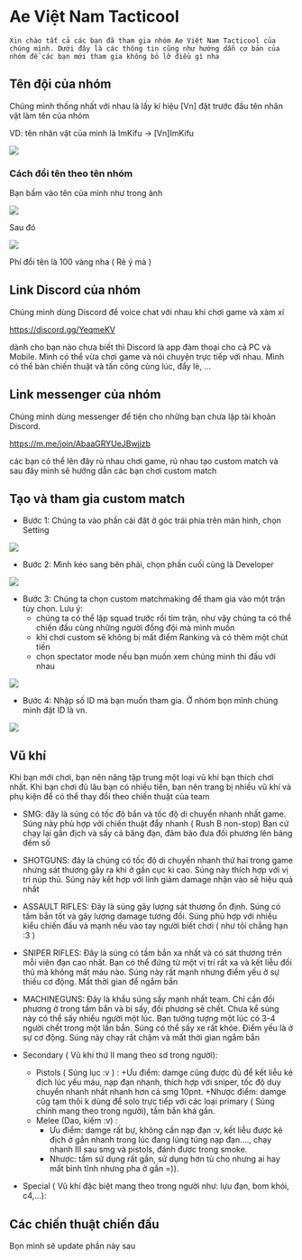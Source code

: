 # Ae Việt Nam Tacticool

    Xin chào tất cả các bạn đã tham gia nhóm Ae Việt Nam Tacticool của chúng mình. Dưới đây là các thông tin cũng như hướng dẫn cơ bản của nhóm để các bạn mới tham gia không bỏ lỡ điều gì nha

## Tên đội của nhóm

Chúng mình thống nhất với nhau là lấy kí hiệu [Vn] đặt trước đầu tên nhân vật làm tên của nhóm

VD: tên nhân vật của mình là ImKifu -> [Vn]ImKifu

<img src="https://i.imgur.com/AHMW5HJ.png" >

### Cách đổi tên theo tên nhóm

Bạn bấm vào tên của mình như trong ảnh

<img src="https://i.imgur.com/2I773lx.jpg" >

Sau đó

<img src="https://i.imgur.com/Uh1lhxt.jpg" >

Phí đổi tên là 100 vàng nha ( Rẻ ý mà )

## Link Discord của nhóm
Chúng mình dùng Discord để voice chat với nhau khi chơi game và xàm xí

https://discord.gg/YeqmeKV

dành cho bạn nào chưa biết thì Discord là app đàm thoại cho cả PC và Mobile. Mình có thể vừa chơi game và nói chuyện trực tiếp với nhau. Mình có thể bàn chiến thuật và tấn công cùng lúc, đẩy lẻ, ...

## Link messenger của nhóm
Chúng mình dùng messenger để tiện cho những bạn chưa lập tài khoản Discord. 

https://m.me/join/AbaaGRYUeJBwjjzb

các bạn có thể lên đây rủ nhau chơi game, rủ nhau tạo custom match và sau đây mình sẽ hướng dẫn các bạn chơi custom match

## Tạo và tham gia custom match
- Bước 1: Chúng ta vào phần cài đặt ở góc trái phía trên màn hình, chọn Setting

<img src="https://i.imgur.com/L48zlNh.jpg" >

- Bước 2: Mình kéo sang bên phải, chọn phần cuối cùng là Developer

<img src="https://i.imgur.com/26Mhg9i.jpg" >

- Bước 3: Chúng ta chọn custom matchmaking để tham gia vào một trận tùy chọn. Lưu ý:
    - chúng ta có thể lập squad trước rồi tìm trận, như vậy chúng ta có thể chiến đấu cùng những người đồng đội mà mình muốn
    - khi chơi custom sẽ không bị mất điểm Ranking và có thêm một chút tiền
    - chọn spectator mode nếu bạn muốn xem chúng mình thi đấu với nhau

<img src="https://i.imgur.com/EJhZ1uY.jpg" >

- Bước 4: Nhập số ID mà bạn muốn tham gia. Ở nhóm bọn mình chúng mình đặt ID là vn.

<img src="https://i.imgur.com/1VbiWKU.jpg" >

## Vũ khí
Khi bạn mới chơi, bạn nên nâng tập trung một loại vũ khí bạn thích chơi nhất. Khi bạn chơi đủ lâu bạn có nhiều tiền, bạn nên trang bị nhiều vũ khí và phụ kiện để có thể thay đổi theo chiến thuật của team

- SMG: đây là súng có tốc độ bắn và tốc độ di chuyển nhanh nhất game. Súng này phù hợp với chiến thuật đẩy nhanh ( Rush B non-stop)
Bạn cứ chạy lại gần địch và sấy cả băng đạn, đảm bảo đưa đối phương lên bảng đếm số

- SHOTGUNS: đây là chúng có tốc độ di chuyển nhanh thứ hai trong game nhưng sát thương gây ra khi ở gần cục kì cao. Súng này thích hợp với vị trí núp thủ. Súng này kết hợp với lính giảm damage nhận vào sẽ hiệu quả nhất

- ASSAULT RIFLES: Đây là súng gây lượng sát thương ổn định. Súng có tầm bắn tốt và gây lượng damage tương đối. Súng phù hợp với nhiều kiểu chiến đấu và mạnh nếu vào tay người biết chơi ( như tôi chẳng hạn :3 )

- SNIPER RIFLES: Đây là súng có tầm bắn xa nhất và có sát thương trên mỗi viên đạn cao nhất. Bạn có thể đứng từ một vị trí rất xa và kết liễu đối thủ mà không mất máu nào. Súng này rất mạnh nhưng điểm yếu ở sự thiếu cơ động. Mất thời gian để ngắm bắn

- MACHINEGUNS: Đây là khẩu súng sấy mạnh nhất team. Chỉ cần đối phương ở trong tầm bắn và bị sấy, đối phương sẽ chết. Chưa kể súng này có thể sấy nhiều người một lúc. Bạn tưởng tượng một lúc có 3-4 người chết trong một lần bắn. Súng có thể sấy xe rất khỏe. Điểm yếu là ở sự cơ động. Súng này chạy rất chậm và mất thời gian ngắm bắn
-  Secondary ( Vũ khí thứ II mang theo sd trong người): 
    - Pistols ( Súng lục :v ) : +Ưu điểm: damge cũng được đủ để kết liễu kẻ địch lúc yếu máu, nạp đạn nhanh, thích hợp với sniper, tốc độ duy chuyển nhanh nhất nhanh hơn cả smg 10pnt.
                                       +Nhược điểm: damge cũg tạm thôi k dùng để solo trực tiếp với các loại primary ( Súng chính mang theo trong người), tầm bắn khá gần.
    - Melee (Dao, kiếm :v) : 
        - Ưu điểm: damge rất bự, không cần nạp đạn :v, kết liễu được kẻ địch ở gần nhanh trong lúc đang lúng túng nạp đạn…., chạy nhanh III sau smg và pistols, đánh được trong smoke.
        - Nhược: tầm sử dụng rất gần, sử dụng hơn tù cho nhưng ai hay mất bình tĩnh nhưng pha ở gần =)).
- Special ( Vũ khí đặc biệt mang theo trong người như: lựu đạn, bom khói, c4,…):



## Các chiến thuật chiến đấu 

Bọn mình sẽ update phần này sau

